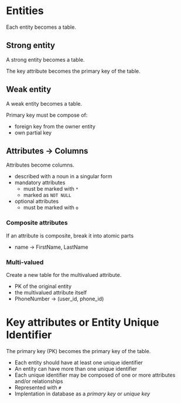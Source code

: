 # Entities

Each entity becomes a table.

## Strong entity

A strong entity becomes a table.

The key attribute becomes the primary key of the table.

## Weak entity

A weak entity becomes a table.

Primary key must be compose of:

- foreign key from the owner entity
- own partial key

## Attributes -> Columns

Attributes become columns.

- described with a noun in a singular form
- mandatory attributes
  - must be marked with `*`
  - marked as `NOT NULL`
- optional attributes
  - must be marked with `o`

### Composite attributes

If an attribute is composite, break it into atomic parts

- name → FirstName, LastName

### Multi-valued

Create a new table for the multivalued attribute.

- PK of the original entity
- the multivalued attribute itself
- PhoneNumber → (user_id, phone_id)

# Key attributes or Entity Unique Identifier

The primary key (PK) becomes the primary key of the table.

- Each entity should have at least one unique identifier
- An entity can have more than one unique identifier
- Each unique identifier may be composed of one or more attributes and/or relationships
- Represented with `#`
- Implentation in database as a _primary key_ or _unique key_
